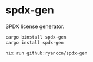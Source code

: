 # spdx-gen

SPDX license generator.

```bash
cargo binstall spdx-gen
cargo install spdx-gen
```

```bash
nix run github:ryanccn/spdx-gen
```
